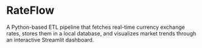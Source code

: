 # RateFlow
A Python-based ETL pipeline that fetches real-time currency exchange rates, stores them in a local database, and visualizes market trends through an interactive Streamlit dashboard.

